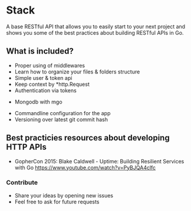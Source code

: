 # Stack
A base RESTful API that allows you to easily start to your next project and shows you some of the best practices about building RESTful APIs in Go.

## What is included?
* Proper using of middlewares
* Learn how to organize your files & folders structure
* Simple user & token api
* Keep context by *http.Request
* Authentication via tokens
- Mongodb with mgo
* Commandline configuration for the app
* Versioning over latest git commit hash

## Best practicies resources about developing HTTP APIs
* GopherCon 2015: Blake Caldwell - Uptime: Building Resilient Services with Go https://www.youtube.com/watch?v=PyBJQA4clfc

### Contribute
* Share your ideas by opening new issues
* Feel free to ask for future requests
